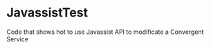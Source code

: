 JavassistTest
=============

Code that shows hot to use Javassist API to modificate a Convergent Service
